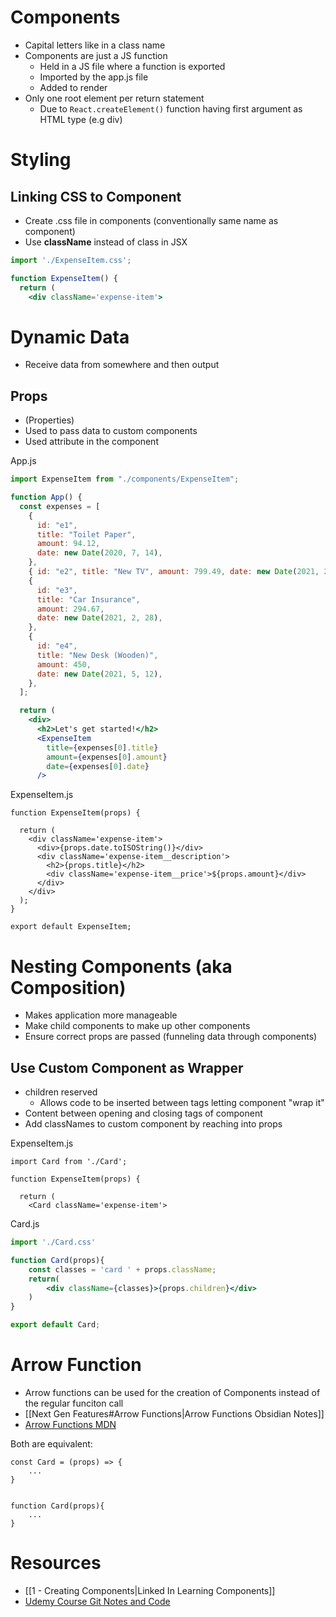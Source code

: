 # Components

- Capital letters like in a class name
- Components are just a JS function
	- Held in a JS file where a function is exported
	- Imported by the app.js file
	- Added to render
- Only one root element per return statement
	- Due to `React.createElement()` function having first argument as HTML type (e.g div)

# Styling

## Linking CSS to Component

- Create .css file in components (conventionally same name as component)
- Use **className** instead of class in JSX

```jsx
import './ExpenseItem.css';

function ExpenseItem() {
  return (
    <div className='expense-item'>
```

# Dynamic Data

- Receive data from somewhere and then output

## Props

- (Properties)
- Used to pass data to custom components
- Used attribute in the component

App.js
```jsx
import ExpenseItem from "./components/ExpenseItem";

function App() {
  const expenses = [
    {
      id: "e1",
      title: "Toilet Paper",
      amount: 94.12,
      date: new Date(2020, 7, 14),
    },
    { id: "e2", title: "New TV", amount: 799.49, date: new Date(2021, 2, 12) },
    {
      id: "e3",
      title: "Car Insurance",
      amount: 294.67,
      date: new Date(2021, 2, 28),
    },
    {
      id: "e4",
      title: "New Desk (Wooden)",
      amount: 450,
      date: new Date(2021, 5, 12),
    },
  ];

  return (
    <div>
      <h2>Let's get started!</h2>
      <ExpenseItem
        title={expenses[0].title}
        amount={expenses[0].amount}
        date={expenses[0].date}
      />
```

ExpenseItem.js
```JSX
function ExpenseItem(props) {

  return (
    <div className='expense-item'>
      <div>{props.date.toISOString()}</div>
      <div className='expense-item__description'>
        <h2>{props.title}</h2>
        <div className='expense-item__price'>${props.amount}</div>
      </div>
    </div>
  );
}

export default ExpenseItem;
```

# Nesting Components (aka Composition)

- Makes application more manageable
- Make child components to make up other components
- Ensure correct props are passed (funneling data through components)

## Use Custom Component as Wrapper

- children reserved
	- Allows code to be inserted between tags letting component "wrap it"
- Content between opening and closing tags of component
- Add classNames to custom component by reaching into props

ExpenseItem.js
```JSX
import Card from './Card';

function ExpenseItem(props) {

  return (
    <Card className='expense-item'>
```

Card.js
```jsx
import './Card.css'

function Card(props){
    const classes = 'card ' + props.className; 
    return(
        <div className={classes}>{props.children}</div>
    )
}

export default Card;
```

# Arrow Function

- Arrow functions can be used for the creation of Components instead of the regular funciton call
- [[Next Gen Features#Arrow Functions|Arrow Functions Obsidian Notes]]
- [Arrow Functions MDN](https://developer.mozilla.org/en-US/docs/Web/JavaScript/Reference/Functions/Arrow_functions)

Both are equivalent:
```JSX
const Card = (props) => {
	...
}


function Card(props){
	...
}
```


# Resources

- [[1 - Creating Components|Linked In Learning Components]]
- [Udemy Course Git Notes and Code](https://github.com/academind/react-complete-guide-code/tree/03-react-basics-working-with-components)
